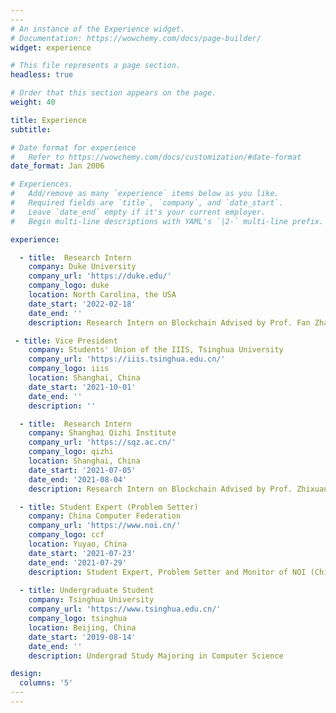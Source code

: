 ```yaml
---
​---
# An instance of the Experience widget.
# Documentation: https://wowchemy.com/docs/page-builder/
widget: experience

# This file represents a page section.
headless: true

# Order that this section appears on the page.
weight: 40

title: Experience
subtitle:

# Date format for experience
#   Refer to https://wowchemy.com/docs/customization/#date-format
date_format: Jan 2006

# Experiences.
#   Add/remove as many `experience` items below as you like.
#   Required fields are `title`, `company`, and `date_start`.
#   Leave `date_end` empty if it's your current employer.
#   Begin multi-line descriptions with YAML's `|2-` multi-line prefix.

experience:

  - title: 	Research Intern
    company: Duke University
    company_url: 'https://duke.edu/'
    company_logo: duke
    location: North Carolina, the USA
    date_start: '2022-02-18'
    date_end: ''
    description: Research Intern on Blockchain Advised by Prof. Fan Zhang

 - title: Vice President
    company: Students' Union of the IIIS, Tsinghua University
    company_url: 'https://iiis.tsinghua.edu.cn/'
    company_logo: iiis
    location: Shanghai, China
    date_start: '2021-10-01'
    date_end: ''
    description: ''

  - title: 	Research Intern
    company: Shanghai Qizhi Institute
    company_url: 'https://sqz.ac.cn/'
    company_logo: qizhi
    location: Shanghai, China
    date_start: '2021-07-05'
    date_end: '2021-08-04'
    description: Research Intern on Blockchain Advised by Prof. Zhixuan Fang, Themed "Proof-of-Useful-Work on Public Chain"

  - title: Student Expert (Problem Setter)
    company: China Computer Federation
    company_url: 'https://www.noi.cn/'
    company_logo: ccf
    location: Yuyao, China
    date_start: '2021-07-23'
    date_end: '2021-07-29'
    description: Student Expert, Problem Setter and Monitor of NOI (Chinese National Olympiad in Informatics) 2021
        
  - title: Undergraduate Student
    company: Tsinghua University
    company_url: 'https://www.tsinghua.edu.cn/'
    company_logo: tsinghua
    location: Beijing, China
    date_start: '2019-08-14'
    date_end: ''
    description: Undergrad Study Majoring in Computer Science

design:
  columns: '5'
​---
---
```

